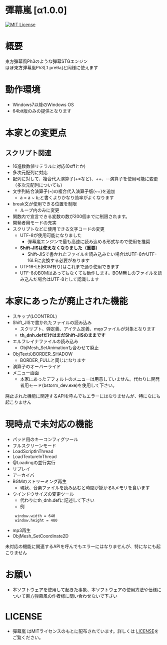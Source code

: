 彈幕嵐 [α1.0.0]
===

[![MIT License](http://img.shields.io/badge/license-MIT-blue.svg?style=flat)](./LICENSE)

# 概要
東方弾幕風Ph3のような弾幕STGエンジン  
ほぼ東方弾幕風Ph3[.1 pre6a]と同様に使えます

# 動作環境
 * Windows7以降のWindows OS
 * 64bit版のみの提供となります

# 本家との変更点
## スクリプト関連
 * 16進数数値リテラルに対応(0xffとか)
 * 多次元配列に対応
 * 配列に対して、複合代入演算子(+=など)、++、--演算子を使用可能に変更（多次元配列についても)
 * 文字列結合演算子(~)の複合代入演算子版(~=)を追加
    * a = a ~ b;と書くよりかなり効率がよくなります
 * break文が使用できる位置を制限
    * ループ内のみに変更
 * 関数内で宣言できる変数の数が200個までに制限されます。
 * 開発者用モードの充実
 * スクリプトなどに使用できる文字コードの変更
    * UTF-8が使用可能になりました
        * 彈幕嵐エンジンで最も高速に読み込める形式なので使用を推奨
    * **Shift-JISは使えなくなりました（重要）**
        * Shift-JISで書かれたファイルを読み込みたい場合はUTF-8かUTF-16LEに変換する必要があります
    * UTF16-LE(BOM有り)はこれまで通り使用できます
    * UTF-8のBOMはあってもなくても動作します。BOM無しのファイルを読み込んだ場合はUTF-8として認識します

# 本家にあったが廃止された機能
 * スキップ(LCONTROL)
 * Shift_JISで書かれたファイルの読み込み
    * スクリプト、弾定義、アイテム定義、mqoファイルが対象となります
    * **th_dnh.defだけはまだShift-JISのままです**
 * エルフレイナファイルの読み込み
    * ObjMesh_SetAnimationも合わせて廃止
 * ObjTextのBORDER_SHADOW
    * BORDER_FULLと同じになります
 * 演算子のオーバーライド
* メニュー画面
    * 本家にあったデフォルトのメニューは用意していません。代わりに開発者用モード(bstorm_dev.exe)を使用して下さい。

廃止された機能に関連するAPIを呼んでもエラーにはなりませんが、特になにも起こりません

# 現時点で未対応の機能
 * パッド用のキーコンフィグツール
 * フルスクリーンモード
 * LoadScriptInThread
 * LoadTextureInThread
 * @Loadingの並行実行
 * リプレイ
 * アーカイバ
 * BGMのストリーミング再生
    * 現状、音楽ファイルを読み込むと時間が掛かる&メモリを食います
 * ウインドウサイズの変更ツール
    * 代わりにth_dnh.defに記述して下さい
    * 例
    ```
     window.width = 640
     window.height = 480
    ```
 * mp3再生
 * ObjMesh_SetCoordinate2D

 未対応の機能に関連するAPIを呼んでもエラーにはなりませんが、特になにも起こりません

 # お願い
  * 本ソフトウェアを使用して起きた事象、本ソフトウェアの使用方法や仕様について東方弾幕風の作者様に問い合わせないで下さい

 # LICENSE
  * 彈幕嵐 はMITライセンスのもとに配布されています。詳しくは [LICENSE](./LICENSE)をご覧ください。
